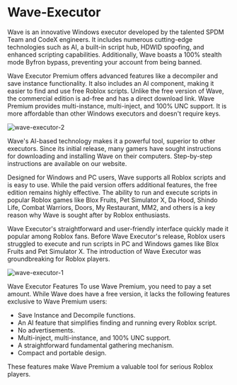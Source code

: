 # Wave-Executor
Wave is an innovative Windows executor developed by the talented SPDM Team and CodeX engineers. It includes numerous cutting-edge technologies such as AI, a built-in script hub, HDWID spoofing, and enhanced scripting capabilities. Additionally, Wave boasts a 100% stealth mode Byfron bypass, preventing your account from being banned.

Wave Executor Premium offers advanced features like a decompiler and save instance functionality. It also includes an AI component, making it easier to find and use free Roblox scripts. Unlike the free version of Wave, the commercial edition is ad-free and has a direct download link. Wave Premium provides multi-instance, multi-inject, and 100% UNC support. It is more affordable than other Windows executors and doesn't require keys.

![wave-executor-2](https://github.com/waveexecutor-official/Wave-Executor/assets/172467124/237b1b44-d229-4b64-84b0-caede850adc0)

Wave's AI-based technology makes it a powerful tool, superior to other executors. Since its initial release, many gamers have sought instructions for downloading and installing Wave on their computers. Step-by-step instructions are available on our website.

Designed for Windows and PC users, Wave supports all Roblox scripts and is easy to use. While the paid version offers additional features, the free edition remains highly effective. The ability to run and execute scripts in popular Roblox games like Blox Fruits, Pet Simulator X, Da Hood, Shindo Life, Combat Warriors, Doors, My Restaurant, MM2, and others is a key reason why Wave is sought after by Roblox enthusiasts.

Wave Executor's straightforward and user-friendly interface quickly made it popular among Roblox fans. Before Wave Executor's release, Roblox users struggled to execute and run scripts in PC and Windows games like Blox Fruits and Pet Simulator X. The introduction of Wave Executor was groundbreaking for Roblox players.

![wave-executor-1](https://github.com/waveexecutor-official/Wave-Executor/assets/172467124/5b4ebc9e-fae9-4423-b9bc-b66df0c8c199)

Wave Executor Features
To use Wave Premium, you need to pay a set amount. While Wave does have a free version, it lacks the following features exclusive to Wave Premium users:

- Save Instance and Decompile functions.
- An AI feature that simplifies finding and running every Roblox script.
- No advertisements.
- Multi-inject, multi-instance, and 100% UNC support.
- A straightforward fundamental gathering mechanism.
- Compact and portable design.
  
These features make Wave Premium a valuable tool for serious Roblox players.
